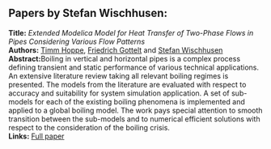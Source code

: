 <h2>Papers by Stefan Wischhusen:</h2>
<p>
<b>Title:</b> <i> Extended Modelica Model for Heat Transfer of Two-Phase Flows in Pipes Considering Various Flow Patterns </i> <br />
<b>Authors:</b> <a href="../authors/author_114.html">Timm Hoppe</a>, <a href="../authors/author_89.html">Friedrich Gottelt</a> and <a href="../authors/author_303.html">Stefan Wischhusen</a><br />
<b>Abstract:</b>Boiling in vertical and horizontal pipes is a complex process defining transient and static performance of various technical applications. An extensive literature review taking all relevant boiling regimes is presented. The models from the literature are evaluated with respect to accuracy and suitability for system simulation application. A set of sub-models for each of the existing boiling phenomena is implemented and applied to a global boiling model. The work pays special attention to smooth transition between the sub-models and to numerical efficient solutions with respect to the consideration of the boiling crisis.<br />
<b>Links:</b> <a href="../submissions/ecp17132467_HoppeGotteltWischhusen.pdf">Full paper</a></p>